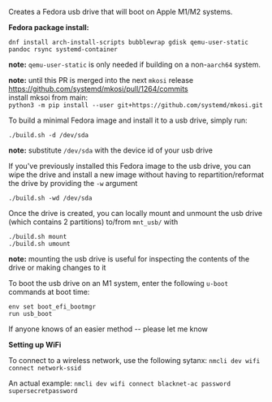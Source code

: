 Creates a Fedora usb drive that will boot on Apple M1/M2 systems.   

**Fedora package install:**  
```
dnf install arch-install-scripts bubblewrap gdisk qemu-user-static pandoc rsync systemd-container
```
**note:** ```qemu-user-static``` is only needed if building on a non-```aarch64``` system.  

**note:** until this PR is merged into the next `mkosi` release https://github.com/systemd/mkosi/pull/1264/commits  
install mksoi from main:   
`python3 -m pip install --user git+https://github.com/systemd/mkosi.git`  


To build a minimal Fedora image and install it to a usb drive, simply run:
```
./build.sh -d /dev/sda
```

**note:** substitute ```/dev/sda``` with the device id of your usb drive

If you've previously installed this Fedora image to the usb drive, you can wipe the drive and install a new image without having to repartition/reformat the drive by providing the `-w` argument   
```
./build.sh -wd /dev/sda
```

Once the drive is created, you can locally mount and unmount the usb drive (which contains 2 partitions) to/from ```mnt_usb/``` with 
```
./build.sh mount
./build.sh umount
```
**note:** mounting the usb drive is useful for inspecting the contents of the drive or making changes to it   

To boot the usb drive on an M1 system, enter the following ```u-boot``` commands at boot time:
```
env set boot_efi_bootmgr
run usb_boot
```
If anyone knows of an easier method -- please let me know   
  
**Setting up WiFi**

To connect to a wireless network, use the following sytanx:
```nmcli dev wifi connect network-ssid```

An actual example:
```nmcli dev wifi connect blacknet-ac password supersecretpassword```
